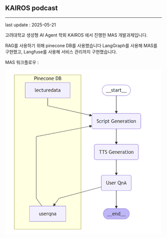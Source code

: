 ## KAIROS podcast
----
last update : 2025-05-21

고려대학교 생성형 AI Agent 학회 KAIROS 에서 진행한 MAS 개발과제입니다.

RAG를 사용하기 위해 pinecone DB를 사용했습니다
LangGraph를 사용해 MAS를 구현했고, Langfuse를 사용해 서비스 관리까지 구현했습니다.

MAS 워크플로우 : 


![workflow](https://github.com/jy6424/KAIROS_podcast/blob/main/workflow.png)
